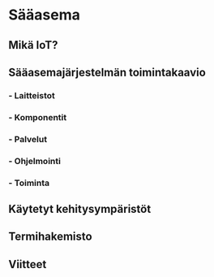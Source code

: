 
# Sääasema

## Mikä IoT?

## Sääasemajärjestelmän toimintakaavio

### - Laitteistot

### - Komponentit

###  - Palvelut

### - Ohjelmointi

### - Toiminta

## Käytetyt kehitysympäristöt

## Termihakemisto

## Viitteet






